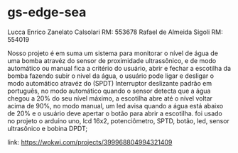# gs-edge-sea
Lucca Enrico Zanelato Calsolari RM: 553678 
Rafael de Almeida Sigoli RM: 554019

Nosso projeto é em suma um sistema para monitorar o nível de água de uma bomba atravéz do sensor de proximidade ultrassônico, e de modo automático ou manual fica a critério do usuário, abrir e fechar a escotilha da bomba fazendo subir o nivel da água, o usuário pode ligar e desligar o modo automático atravéz do (SPDT) Interruptor deslizante padrão em português, no modo automático quando o sensor detecta que a água chegou a 20% do seu nível máximo, a escotilha abre até o nível voltar acima de 90%, no modo manual, um led avisa quando a água está abaixo de 20% e o usuário deve apertar o botão para abrir a escotilha.
foi usado no projeto o arduíno uno, lcd 16x2, potenciômetro, SPTD, botão, led, sensor ultrasônico e bobina DPDT;

link: https://wokwi.com/projects/399968804994321409




